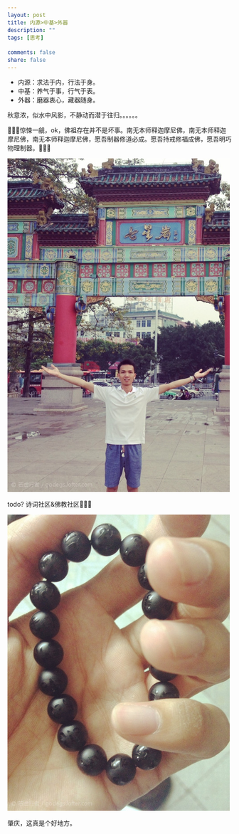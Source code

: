 ```yaml
---
layout: post
title: 内源>中基>外器
description: ""
tags: [思考]

comments: false
share: false
---
```



* 内源：求法于内，行法于身。
* 中基：养气于事，行气于表。
* 外器：磨器衷心，藏器随身。

秋意浓，似水中风影，不静动而潜于往归。。。。。。

🙏🙏🙏惊悚一觎，ok，佛祖存在并不是坏事。南无本师释迦摩尼佛，南无本师释迦摩尼佛，南无本师释迦摩尼佛，愿吾制器修道必成。愿吾持戒修福成佛，愿吾明巧物理制器。🙏🙏🙏

![fo](../images/me00.jpg)

todo? 诗词社区&佛教社区🙏🙏🙏

![mePic](../images/me01.jpg)

肇庆，这真是个好地方。




